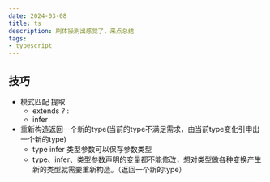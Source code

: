 ```yaml
---
date: 2024-03-08
title: ts
description: 刷体操刷出感觉了，来点总结
tags:  
- typescript
---
```


## 技巧

- 模式匹配 提取
  - extends ? :
  - infer
- 重新构造返回一个新的type(当前的type不满足需求，由当前type变化引申出一个新的type)
  - type infer 类型参数可以保存参数类型
  - type、infer、类型参数声明的变量都不能修改，想对类型做各种变换产生新的类型就需要重新构造。（返回一个新的type）

